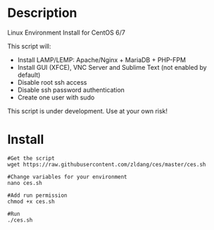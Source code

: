 # Description
Linux Environment Install for CentOS 6/7

This script will:
- Install LAMP/LEMP: Apache/Nginx + MariaDB + PHP-FPM
- Install GUI (XFCE), VNC Server and Sublime Text (not enabled by default)
- Disable root ssh access
- Disable ssh password authentication
- Create one user with sudo

This script is under development. Use at your own risk!

# Install
```Shell
#Get the script
wget https://raw.githubusercontent.com/zldang/ces/master/ces.sh

#Change variables for your environment
nano ces.sh 

#Add run permission
chmod +x ces.sh

#Run
./ces.sh
```
